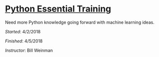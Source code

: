 # [Python Essential Training](https://www.lynda.com/Python-tutorials/Python-Essential-Training/614299-2.html)

Need more Python knowledge going forward with machine learning ideas.

_Started_: 4/2/2018

_Finished_: 4/5/2018

_Instructor_: Bill Weinman
